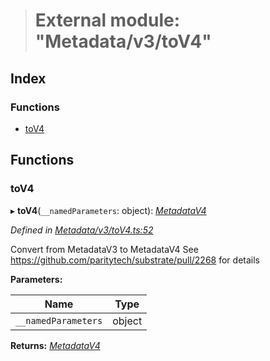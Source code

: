 > # External module: "Metadata/v3/toV4"

## Index

### Functions

* [toV4](_metadata_v3_tov4_.md#tov4)

## Functions

###  toV4

▸ **toV4**(`__namedParameters`: object): *[MetadataV4](../classes/_metadata_v4_metadata_.metadatav4.md)*

*Defined in [Metadata/v3/toV4.ts:52](https://github.com/polkadot-js/api/blob/6fee15b/packages/types/src/Metadata/v3/toV4.ts#L52)*

Convert from MetadataV3 to MetadataV4
See https://github.com/paritytech/substrate/pull/2268 for details

**Parameters:**

Name | Type |
------ | ------ |
`__namedParameters` | object |

**Returns:** *[MetadataV4](../classes/_metadata_v4_metadata_.metadatav4.md)*